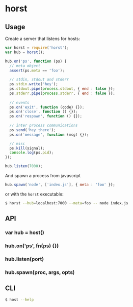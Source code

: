 
# horst

## Usage

Create a server that listens for hosts:

```js
var horst = require('horst');
var hub = horst();

hub.on('ps', function (ps) {
  // meta object
  assert(ps.meta == 'foo');
  
  // stdin, stdout and stderr
  ps.stdin.write('hey');
  ps.stdout.pipe(process.stdout, { end : false });
  ps.stderr.pipe(process.stderr, { end : false });
  
  // events
  ps.on('exit', function (code) {});
  ps.on('close', function () {});
  ps.on('respawn', function () {});
  
  // inter process communications
  ps.send('hey there');
  ps.on('message', function (msg) {});

  // misc
  ps.kill(signal);
  console.log(ps.pid);
});

hub.listen(7000);
```

And spawn a process from javascript

```js
hub.spawn('node', ['index.js'], { meta : 'foo' });
```

or with the `horst` executable:

```bash
$ horst --hub=localhost:7000 --meta=foo -- node index.js
```

## API

### var hub = host()
### hub.on('ps', fn(ps) {})
### hub.listen(port)
### hub.spawn(proc, args, opts)

## CLI

```bash
$ host --help

```
